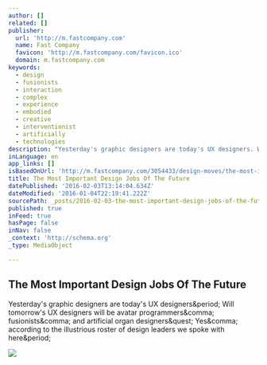 ```yaml
---
author: []
related: []
publisher:
  url: 'http://m.fastcompany.com'
  name: Fast Company
  favicon: 'http://m.fastcompany.com/favicon.ico'
  domain: m.fastcompany.com
keywords:
  - design
  - fusionists
  - interaction
  - complex
  - experience
  - embodied
  - creative
  - interventionist
  - artificially
  - technologies
description: "Yesterday's graphic designers are today's UX designers. Will tomorrow's UX designers will be avatar programmers, fusionists, and artificial organ designers? Yes, according to the illustrious roster of design leaders we spoke with here."
inLanguage: en
app_links: []
isBasedOnUrl: 'http://m.fastcompany.com/3054433/design-moves/the-most-important-design-jobs-of-the-future?campaign_date=01042016&partner=newsletter&position=1'
title: The Most Important Design Jobs Of The Future
datePublished: '2016-02-03T13:14:04.634Z'
dateModified: '2016-01-04T22:19:41.222Z'
sourcePath: _posts/2016-02-03-the-most-important-design-jobs-of-the-future.md
published: true
inFeed: true
hasPage: false
inNav: false
_context: 'http://schema.org'
_type: MediaObject

---
```

<article style=""><h1>The Most Important Design Jobs Of The Future</h1><p>Yesterday's graphic designers are today's UX designers&amp;period; Will tomorrow's UX designers will be avatar programmers&amp;comma; fusionists&amp;comma; and artificial organ designers&amp;quest; Yes&amp;comma; according to the illustrious roster of design leaders we spoke with here&amp;period;</p><img src="http://h.fastcompany.net/multisite_files/fastcompany/imagecache/620x350/poster/2015/12/3054433-poster-p-2-the-most-important-design-jobs-of-the-future.jpg" /></article>